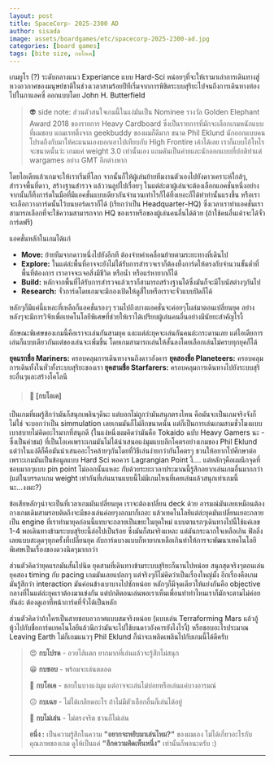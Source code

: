```yaml
---
layout: post
title: SpaceCorp- 2025-2300 AD
author: sisada
image: assets/boardgames/etc/spacecorp-2025-2300-ad.jpg
categories: [board games]
tags: [bite size, กบโอเค]
---
```

เกมยูโร (?) ระดับกลางแนว Experiance แบบ Hard-Sci หน่อยๆที่จะให้เรามาเล่าการเดินทางสู่หวงอวกาศของมนุษย์ชาติในช่วงเวลาสามร้อยปีทีเริ่มจากการพิชิตระบบสุริยะไปจนถึงการเดินทางท่องไปในกาแลคซี่ ออกแบบโดย John H. Butterfield

> 👽 side note: ส่วนตัวสนใจเกมนี้ในแง่มันเป็น Nominee รางวัล Golden Elephant Award 2018 ของรายการ Heavy Cardboard ซึ่งเป็นรายการที่มักจะเลือกเกมหนักแบบที่ผมชอบ แถมเรทติ้งจาก geekbuddy ของผมก็ดีมาก ขนาด Phil Eklund นักออกแบบคนโปรดถึงกับมาให้คะแนนเองบอกเอาไปเทียบกับ High Frontire เค้าได้เลย เราก็แบบโอ้โหไรจะขนาดนั้นว่ะ เกมแค่ weight 3.0 เท่านั้นเอง แถมดันเป็นค่ายและนักออกแบบที่ปกติทำแต่ wargames อย่าง GMT อีกต่างหาก


โดยไอเดียแล้วเกมจะให้เราเริ่มที่โลก จากนั้นก็ให้ผู้เล่นย้ายทีมงานตัวเองไปยังดาวเคราะห์ใกล้ๆ, สำรวจพื้นที่ดาว, สร้างฐานสำรวจ แล้ววนลูปไปเรื่อยๆ ในแต่ล่ะตาผู้เล่นจะต้องเลือกแอคชั่นหนึ่งอย่างจากนั้นก็ทิ้งการ์ดในมือที่มีแอคชั่นแบบเดียวกันจำนวนเท่าไรก็ได้ทิ้งเยอะก็ได้ทำท่านั้นแรงขึ้น หรือเราจะเลือกวางการ์ดนั้นไว้บนบอร์ดเราก็ได้ (เรียกว่าเป็น Headquarter-HQ) ซึ่งเวลาเราทำแอคชั่นเราสามารถเลือกที่จะใช้ความสามารถจาก HQ ของเราหรือของผู้เล่นคนอื่นได้ด้วย (ถ้าใช้คนอื่นเค้าจะได้จั่วการ์ดฟรี)


แอคชั่นหลักในเกมได้แก่
* **Move:** ย้ายทีมจากดาวหนึ่งไปยังอีกที ต้องจ่ายค่าเคลื่อนย้ายตามระยะทางที่เดินไป
* **Explore:** ในแต่ล่ะพื้นที่อาจจะยังไม่ได้รับการสำรวจเราก็ต้องทิ้งการ์ดให้ตรงกับจำนวนขั้นต่ำที่พื้นที่ต้องการ เราอาจจะเจอสิ่งมีชีวิต หรือน้ำ หรือแร่หายากก็ได้
* **Build:** หลักจากพื้นที่ได้รับการสำรวจแล้วเราก็สามารถสร้างฐานได้ซึ่งมันก็จะมีโบนัสต่างๆกันไป
* **Research:** จั่วการ์ดโดยเกมจะมีกองเปิดให้ดูสี่ใบหรือเราจะจั่วแบบปิดก็ได้


หลักๆก็มีแค่นี้แหละที่เหลือก็แอคชั่นรองๆ รวมไปถึงบางแอคชั่นจะค่อยๆโผล่มาตอนเปลี่ยนยุค อย่างหลังๆจะมีการวิจัยเพื่อเทคโนโลยีพิเศษที่ช่วยให้เราได้เปรียบผู้เล่นคนอื่นอย่างมีนัยยะสำคัญไรงี้


ลักษณะพิเศษของเกมนี้คือเราจะเล่นกันสามยุค และแต่ล่ะยุคจะเล่นกันคนล่ะกระดานเลย แต่ไอเดียการเล่นก็แบบเดียวกันแต่ของเล่นจะเพิ่มขึ้น โดยเกมสามารถเล่นให้สั้นลงโดยเลือกเล่นไม่ครบทุกยุคก็ได้

**ยุคแรกชื่อ Mariners:** ครอบคลุมการเดินทางจนถึงดาวอังคาร
**ยุคสองชื่อ Planeteers:** ครอบคลุมการเดินทั้งในทั่วทั้งระบบสุริยะของเรา
**ยุคสามชื่อ Starfarers:** ครอบคลุมการเดินทางไปยังระบบสุริยะอื่นๆและสร้างโคโลนี


> 
> #### 🐸 [กบโอเค]
> 
> 
> 


เป็นเกมที่ผมรู้สึกว่ามันก็สนุกเพลินๆดีนะ แต่บอกไม่ถูกว่ามันสนุกตรงไหน คือมันจะเป็นเกมจริงจังก็ไม่ใช่ จะบอกว่าเป็น simmulation เลยเกมมันก็ไม่ลึกขนาดนั้น แต่ก็เป็นการเล่นเกมสามชั่วโมงแบบเบาสบายไม่คิดอะไรมากที่สนุกดี (ในแง่หนึ่งผมคิดว่ามันคือ Tokaido ฉบับ Heavy Gamers นะ - ซึ่งเป็นคำชม) ที่เป็นโอเคเพราะเกมมันไม่ได้นำเสนอแง่มุมแบบลึกโคตรอย่างเกมของ Phil Eklund แต่ว่าในแง่ดีก็คือมันนำเสนออะไรคล้ายๆกันโดยที่วิธีเล่นง่ายกว่ากันโคตรๆ ชวนให้อยากไปศึกษาต่อ เพราะเกมมันเป็นข้อมูลแบบ Hard Sci พอควร Lagrangian Point งี้.... แต่หลักๆคือผมนึกจุดที่ชอบมากๆแบบ pin point ไม่ออกนั้นแหละ กับด้วยระยะเวลาประมาณนี้รู้สึกอยากเล่นเกมอื่นมากกว่า (แต่ในบรรดาเกม weight เท่ากันที่เล่นนานแบบนี้ไม่มีเกมไหนที่เคยเล่นแล้วสนุกเท่าเกมนี้นะ...งงมะ?)

ข้อเสียหลักๆน่าจะเป็นที่เวลาเกมมันเปลี่ยนยุค เราจะต้องเปลี่ยน deck ด้วย อารมณ์มันเลยเหมือนต้องกางเกมเดิมสามรอบติดถึงจะมีของเล่นค่อยๆงอกมาก็เถอะ แล้วเทคโนโลยีแต่ล่ะยุคมันเปลี่ยนเยอะกลายเป็น engine ที่เราทำมายุคก่อนนี้แทบจะกลายเป็นขยะในยุคใหม่ แบบตาแรกๆเดินทางไปนี้ใช้แค่เลข 1-4 พอเดินทางข้ามระบบสุริยะนี้ล่อไปเป็นร้อย ซึ่งมันก็สมจริงแหละ แต่มันกระฉากใจเหลือเกิน ฟิลลิ่งเลยแบบสะดุดๆทุกครั้งที่เปลี่ยนยุค กับการ์ดบางแบบก็หายากเหลือเกินทำให้การจะพัฒนาเทคโนโลยีพิเศษเป็นเรื่องของดวงนิดๆมากกว่า


ส่วนตัวคิดว่ายุคแรกมันสั้นไปนิด ยุคสามที่เดินทางข้ามระบบสุริยะก็นานไปหน่อย สนุกสุดจริงๆตอนเล่นยุคสอง timing กับ pacing เกมมันเลยแปลกๆ แต่จริงๆก็ไม่คิดว่าเป็นเรื่องใหญ่มั้ง อีกเรื่องคือเกมมันรู้สึกว่า interaction มันค่อนข้างเบาบางไปซักหน่อย หลักๆก็มีจุดเดียวให้แย่งกันคือ objective กลางที่ในแต่ล่ะยุคเราต้องมาแข่งกัน แต่ปกติตอนเล่นพอเราเห็นเพื่อนทำท่าไหนเราก็มักจะตามไม่ค่อยทันล่ะ ต้องดูเอาที่หน้าการ์ดที่จั่วได้เป็นหลัก

ส่วนตัวคิดว่าถ้าใครเป็นสายชอบอวกาศแบบสมจริงหน่อย (แบบเล่น Terraforming Mars แล้วอู้หู้วไปกับชื่อการ์ดเทคโนโลยีแล้วนึกว่ามันจะไปใช้บนดาวอังคารยังไงไรงี้) หรือชอบอะไรประมาณ Leaving Earth ไม่ก็เกมแนวๆ Phil Eklund ก็น่าจะเพลิดเพลินไปกับเกมนี้ได้ดีครับ

> 😍 **กบโปรด** - อวยไส้แตก ยากมากที่เล่นแล้วจะรู้สึกไม่สนุก
> 
> 😁 **กบชอบ** - พร้อมจะเล่นตลอด
> 
> 🙂 **กบโอเค** - ชอบในบางแง่มุม แต่อาจจะเล่นไม่บ่อยหรือเล่นแค่บางอารมณ์
> 
> 😐 **กบเฉย** - ไม่ได้เกลียดอะไร ถ้าไม่มีตัวเลือกอื่นก็เล่นได้อยู่
> 
> 🖕 **กบไม่เล่น** - ไม่ตรงจริต ชวนก็ไม่เล่น
> 
> **อนึ่ง :** เป็นความรู้สึกในความ **"อยากจะหยิบมาเล่นไหม?"** ของผมเอง ไม่ได้เกี่ยวอะไรกับคุณภาพของเกม ดูให้เป็นแค่ **"อีกความคิดเห็นหนึ่ง"** เท่านั้นก็พอนะครับ :)




---




 